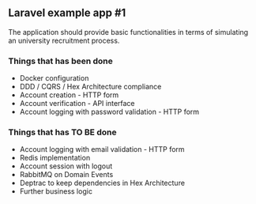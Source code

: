 ## Laravel example app #1

The application should provide basic functionalities in terms of simulating an university recruitment process.

### Things that has been done

- Docker configuration
- DDD / CQRS / Hex Architecture compliance
- Account creation - HTTP form
- Account verification - API interface
- Account logging with password validation - HTTP form

### Things that has TO BE done

- Account logging with email validation - HTTP form
- Redis implementation
- Account session with logout
- RabbitMQ on Domain Events
- Deptrac to keep dependencies in Hex Architecture
- Further business logic
